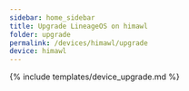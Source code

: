 ```yaml
---
sidebar: home_sidebar
title: Upgrade LineageOS on himawl
folder: upgrade
permalink: /devices/himawl/upgrade
device: himawl
---
```

{% include templates/device_upgrade.md %}
